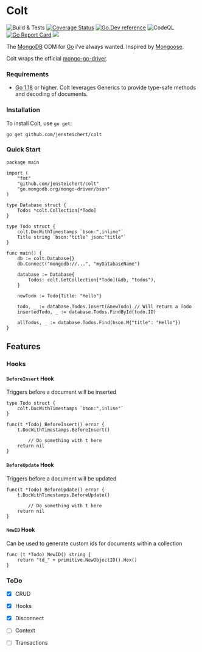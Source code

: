 # Colt

![Build & Tests](https://github.com/jensteichert/webvitals_exporter/workflows/Build/badge.svg)
[![Coverage Status](https://coveralls.io/repos/github/jensteichert/colt/badge.svg?branch=main)](https://coveralls.io/github/jensteichert/colt?branch=main)
[![Go.Dev reference](https://img.shields.io/badge/go.dev-reference-blue?logo=go&logoColor=white)](https://pkg.go.dev/github.com/jensteichert/colt)
![CodeQL](https://github.com/jensteichert/colt/workflows/CodeQL/badge.svg)
[![Go Report Card](https://goreportcard.com/badge/github.com/jensteichert/colt)](https://goreportcard.com/report/github.com/jensteichert/colt)
<a href="https://github.com/jensteichert/colt/releases"><img src="https://img.shields.io/github/v/release/jensteichert/colt" /></a>

The [MongoDB](https://www.mongodb.com) ODM for [Go](https://go.dev) i've always wanted. Inspired by [Mongoose](https://github.com/Automattic/mongoose).

Colt wraps the official [mongo-go-driver](https://github.com/mongodb/mongo-go-driver).

### Requirements
- [Go 1.18](https://tip.golang.org/doc/go1.18) or higher. Colt leverages Generics to provide type-safe methods and decoding of documents.

### Installation
To install Colt, use `go get`:
```
go get github.com/jensteichert/colt
```

### Quick Start
```golang
package main

import (
	"fmt"
	"github.com/jensteichert/colt"
	"go.mongodb.org/mongo-driver/bson"
)

type Database struct {
	Todos *colt.Collection[*Todo]
}

type Todo struct {
	colt.DocWithTimestamps `bson:",inline"`
	Title string `bson:"title" json:"title"`
}

func main() {
	db := colt.Database{}
	db.Connect("mongodb://...", "myDatabaseName")

	database := Database{
		Todos: colt.GetCollection[*Todo](&db, "todos"),
	}

	newTodo := Todo{Title: "Hello"}

	todo, _ := database.Todos.Insert(&newTodo) // Will return a Todo
	insertedTodo, _ := database.Todos.FindById(todo.ID)

	allTodos, _ := database.Todos.Find(bson.M{"title": "Hello"})
}
```

## Features

### Hooks

#### ``BeforeInsert`` Hook
Triggers before a document will be inserted
```golang
type Todo struct {
	colt.DocWithTimestamps `bson:",inline"`
}

func(t *Todo) BeforeInsert() error {
	t.DocWithTimestamps.BeforeInsert()

        // Do something with t here
	return nil
}
```

#### ``BeforeUpdate`` Hook
Triggers before a document will be updated
```golang
func(t *Todo) BeforeUpdate() error {
	t.DocWithTimestamps.BeforeUpdate()

        // Do something with t here
	return nil
}
```

#### ``NewID`` Hook
Can be used to generate custom ids for documents within a collection
```golang
func (t *Todo) NewID() string {
    return "td_" + primitive.NewObjectID().Hex()
}
```

### ToDo
- [x] CRUD
- [x] Hooks
- [x] Disconnect
- [ ] Context
- [ ] Transactions


